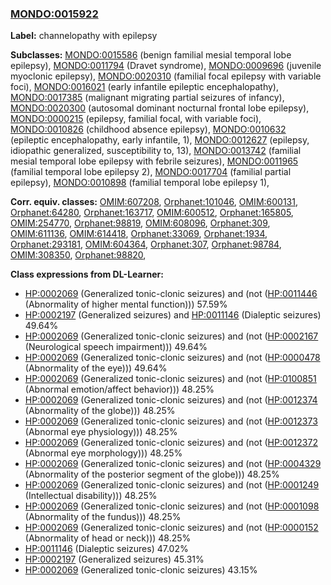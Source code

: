 
### [MONDO:0015922](http://purl.obolibrary.org/obo/MONDO_0015922)
**Label:** channelopathy with epilepsy

**Subclasses:** [MONDO:0015586](http://purl.obolibrary.org/obo/MONDO_0015586) (benign familial mesial temporal lobe epilepsy), [MONDO:0011794](http://purl.obolibrary.org/obo/MONDO_0011794) (Dravet syndrome), [MONDO:0009696](http://purl.obolibrary.org/obo/MONDO_0009696) (juvenile myoclonic epilepsy), [MONDO:0020310](http://purl.obolibrary.org/obo/MONDO_0020310) (familial focal epilepsy with variable foci), [MONDO:0016021](http://purl.obolibrary.org/obo/MONDO_0016021) (early infantile epileptic encephalopathy), [MONDO:0017385](http://purl.obolibrary.org/obo/MONDO_0017385) (malignant migrating partial seizures of infancy), [MONDO:0020300](http://purl.obolibrary.org/obo/MONDO_0020300) (autosomal dominant nocturnal frontal lobe epilepsy), [MONDO:0000215](http://purl.obolibrary.org/obo/MONDO_0000215) (epilepsy, familial focal, with variable foci), [MONDO:0010826](http://purl.obolibrary.org/obo/MONDO_0010826) (childhood absence epilepsy), [MONDO:0010632](http://purl.obolibrary.org/obo/MONDO_0010632) (epileptic encephalopathy, early infantile, 1), [MONDO:0012627](http://purl.obolibrary.org/obo/MONDO_0012627) (epilepsy, idiopathic generalized, susceptibility to, 13), [MONDO:0013742](http://purl.obolibrary.org/obo/MONDO_0013742) (familial mesial temporal lobe epilepsy with febrile seizures), [MONDO:0011965](http://purl.obolibrary.org/obo/MONDO_0011965) (familial temporal lobe epilepsy 2), [MONDO:0017704](http://purl.obolibrary.org/obo/MONDO_0017704) (familial partial epilepsy), [MONDO:0010898](http://purl.obolibrary.org/obo/MONDO_0010898) (familial temporal lobe epilepsy 1), 

**Corr. equiv. classes:** [OMIM:607208](http://purl.obolibrary.org/obo/OMIM_607208), [Orphanet:101046](http://www.orpha.net/ORDO/Orphanet_101046), [OMIM:600131](http://purl.obolibrary.org/obo/OMIM_600131), [Orphanet:64280](http://www.orpha.net/ORDO/Orphanet_64280), [Orphanet:163717](http://www.orpha.net/ORDO/Orphanet_163717), [OMIM:600512](http://purl.obolibrary.org/obo/OMIM_600512), [Orphanet:165805](http://www.orpha.net/ORDO/Orphanet_165805), [OMIM:254770](http://purl.obolibrary.org/obo/OMIM_254770), [Orphanet:98819](http://www.orpha.net/ORDO/Orphanet_98819), [OMIM:608096](http://purl.obolibrary.org/obo/OMIM_608096), [Orphanet:309](http://www.orpha.net/ORDO/Orphanet_309), [OMIM:611136](http://purl.obolibrary.org/obo/OMIM_611136), [OMIM:614418](http://purl.obolibrary.org/obo/OMIM_614418), [Orphanet:33069](http://www.orpha.net/ORDO/Orphanet_33069), [Orphanet:1934](http://www.orpha.net/ORDO/Orphanet_1934), [Orphanet:293181](http://www.orpha.net/ORDO/Orphanet_293181), [OMIM:604364](http://purl.obolibrary.org/obo/OMIM_604364), [Orphanet:307](http://www.orpha.net/ORDO/Orphanet_307), [Orphanet:98784](http://www.orpha.net/ORDO/Orphanet_98784), [OMIM:308350](http://purl.obolibrary.org/obo/OMIM_308350), [Orphanet:98820](http://www.orpha.net/ORDO/Orphanet_98820), 

**Class expressions from DL-Learner:**

- [HP:0002069](http://purl.obolibrary.org/obo/HP_0002069) (Generalized tonic-clonic seizures) and (not ([HP:0011446](http://purl.obolibrary.org/obo/HP_0011446) (Abnormality of higher mental function))) 57.59%
- [HP:0002197](http://purl.obolibrary.org/obo/HP_0002197) (Generalized seizures) and [HP:0011146](http://purl.obolibrary.org/obo/HP_0011146) (Dialeptic seizures) 49.64%
- [HP:0002069](http://purl.obolibrary.org/obo/HP_0002069) (Generalized tonic-clonic seizures) and (not ([HP:0002167](http://purl.obolibrary.org/obo/HP_0002167) (Neurological speech impairment))) 49.64%
- [HP:0002069](http://purl.obolibrary.org/obo/HP_0002069) (Generalized tonic-clonic seizures) and (not ([HP:0000478](http://purl.obolibrary.org/obo/HP_0000478) (Abnormality of the eye))) 49.64%
- [HP:0002069](http://purl.obolibrary.org/obo/HP_0002069) (Generalized tonic-clonic seizures) and (not ([HP:0100851](http://purl.obolibrary.org/obo/HP_0100851) (Abnormal emotion/affect behavior))) 48.25%
- [HP:0002069](http://purl.obolibrary.org/obo/HP_0002069) (Generalized tonic-clonic seizures) and (not ([HP:0012374](http://purl.obolibrary.org/obo/HP_0012374) (Abnormality of the globe))) 48.25%
- [HP:0002069](http://purl.obolibrary.org/obo/HP_0002069) (Generalized tonic-clonic seizures) and (not ([HP:0012373](http://purl.obolibrary.org/obo/HP_0012373) (Abnormal eye physiology))) 48.25%
- [HP:0002069](http://purl.obolibrary.org/obo/HP_0002069) (Generalized tonic-clonic seizures) and (not ([HP:0012372](http://purl.obolibrary.org/obo/HP_0012372) (Abnormal eye morphology))) 48.25%
- [HP:0002069](http://purl.obolibrary.org/obo/HP_0002069) (Generalized tonic-clonic seizures) and (not ([HP:0004329](http://purl.obolibrary.org/obo/HP_0004329) (Abnormality of the posterior segment of the globe))) 48.25%
- [HP:0002069](http://purl.obolibrary.org/obo/HP_0002069) (Generalized tonic-clonic seizures) and (not ([HP:0001249](http://purl.obolibrary.org/obo/HP_0001249) (Intellectual disability))) 48.25%
- [HP:0002069](http://purl.obolibrary.org/obo/HP_0002069) (Generalized tonic-clonic seizures) and (not ([HP:0001098](http://purl.obolibrary.org/obo/HP_0001098) (Abnormality of the fundus))) 48.25%
- [HP:0002069](http://purl.obolibrary.org/obo/HP_0002069) (Generalized tonic-clonic seizures) and (not ([HP:0000152](http://purl.obolibrary.org/obo/HP_0000152) (Abnormality of head or neck))) 48.25%
- [HP:0011146](http://purl.obolibrary.org/obo/HP_0011146) (Dialeptic seizures) 47.02%
- [HP:0002197](http://purl.obolibrary.org/obo/HP_0002197) (Generalized seizures) 45.31%
- [HP:0002069](http://purl.obolibrary.org/obo/HP_0002069) (Generalized tonic-clonic seizures) 43.15%


